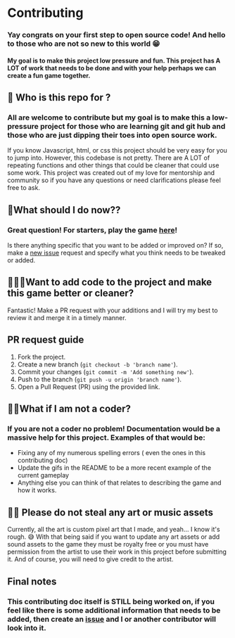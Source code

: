# Contributing

### Yay congrats on your first step to open source code! And hello to those who are not so new to this world 😁

#### My goal is to make this project low pressure and fun. This project has A LOT of work that needs to be done and with your help perhaps we can create a fun game together.

## 🍭 Who is this repo for ?

### All are welcome to contribute but my goal is to make this a low-pressure project for those who are learning git and git hub and those who are just dipping their toes into open source work.

If you know Javascript, html, or css this project should be very easy for you to jump into. However, this codebase is not pretty. There are A LOT of repeating functions and other things that could be cleaner that could use some work. This project was created out of my love for mentorship and community so if you have any questions or need clarifications please feel free to ask.

## 🤔What should I do now??

### Great question! For starters, play the game [here](https://alexandria.github.io/match-three-game/index.html)!

Is there anything specific that you want to be added or improved on? If so, make a [ new issue](https://github.com/Alexandria/match-three-game/issues/new) request and specify what you think needs to be tweaked or added.

## 🦸🏾‍♀️Want to add code to the project and make this game better or cleaner?

Fantastic! 
Make a PR request with your additions and I will try my best to review it and merge it in a timely manner.

## PR request guide 
1. Fork the project.
2. Create a new branch (`git checkout -b 'branch name'`).
3. Commit your changes (`git commit -m 'Add something new'`).
4. Push to the branch (`git push -u origin 'branch name'`).
5. Open a Pull Request (PR) using the provided link.

## 🧙🏾What if I am not a coder?

### If you are not a coder no problem! Documentation would be a massive help for this project. Examples of that would be:

- Fixing any of my numerous spelling errors ( even the ones in this contributing doc)
- Update the gifs in the README to be a more recent example of the current gameplay
- Anything else you can think of that relates to describing the game and how it works.

## 🙅🏾 Please do not steal any art or music assets

Currently, all the art is custom pixel art that I made, and yeah... I know it's rough. 😅 With that being said if you want to update any art assets or add sound assets to the game they must be royalty free or you must have permission from the artist to use their work in this project before submitting it. And of course, you will need to give credit to the artist.

## Final notes

### This contributing doc itself is STILL being worked on, if you feel like there is some additional information that needs to be added, then create an [issue](https://github.com/Alexandria/match-three-game/issues/new/choose) and I or another contributor will look into it.
